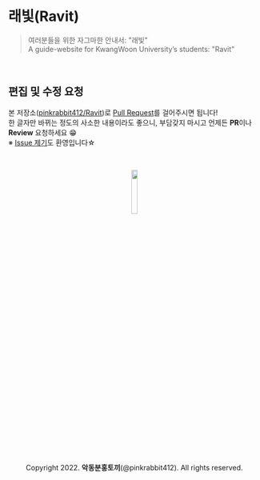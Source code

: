 # 래빛(Ravit)
> 여러분들을 위한 자그마한 안내서: "래빛" <br />
> A guide-website for KwangWoon University’s students: "Ravit"

<br />

## 편집 및 수정 요청
본 저장소([pinkrabbit412/Ravit](https://github.com/pinkrabbit412/Ravit))로 [Pull Request](https://github.com/pinkrabbit412/Ravit/pulls)를 걸어주시면 됩니다! <br />
한 글자만 바뀌는 정도의 사소한 내용이라도 좋으니, 부담갖지 마시고 언제든 **PR**이나 **Review** 요청하세요 😁 <br />
※ [Issue 제기](https://github.com/pinkrabbit412/Ravit/issues)도 환영입니다☆

<br />

<p align="center">
  <img src="https://github.com/pinkrabbit412/Ravit/blob/master/image/ravit_logo_white.png?raw=true" width="15%" /><br />
  Copyright 2022. <strong>악동분홍토끼</strong>(@pinkrabbit412). All rights reserved.
</p>
